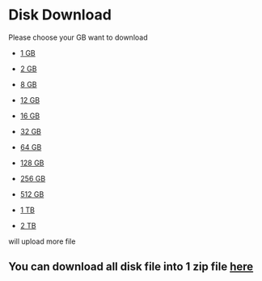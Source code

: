 # Disk Download
Please choose your GB want to download

- [1 GB](https://github.com/khuonghoanghuy/khuonghoanghuy.github.io/blob/main/1_GB.qcow2?raw=true)

- [2 GB](https://github.com/khuonghoanghuy/khuonghoanghuy.github.io/blob/main/2_GB.qcow2?raw=true)

- [8 GB](https://github.com/khuonghoanghuy/khuonghoanghuy.github.io/blob/main/8_GB.qcow2?raw=true)

- [12 GB](https://github.com/khuonghoanghuy/khuonghoanghuy.github.io/blob/main/12_GB.qcow2?raw=true)

- [16 GB](https://github.com/khuonghoanghuy/khuonghoanghuy.github.io/blob/main/16_GB.qcow2?raw=true)

- [32 GB](https://github.com/khuonghoanghuy/khuonghoanghuy.github.io/blob/main/32_GB.qcow2?raw=true)

- [64 GB](https://github.com/khuonghoanghuy/khuonghoanghuy.github.io/blob/main/64_GB.qcow2?raw=true)

- [128 GB](https://github.com/khuonghoanghuy/khuonghoanghuy.github.io/blob/main/128_GB.qcow2?raw=true)

- [256 GB](https://github.com/khuonghoanghuy/khuonghoanghuy.github.io/blob/main/256_GB.qcow2?raw=true)

- [512 GB](https://github.com/khuonghoanghuy/khuonghoanghuy.github.io/blob/main/512_GB.qcow2?raw=true)

- [1 TB](https://github.com/khuonghoanghuy/khuonghoanghuy.github.io/blob/main/1_TB.qcow2?raw=true)

- [2 TB](https://github.com/khuonghoanghuy/khuonghoanghuy.github.io/blob/main/2_TB.qcow2?raw=true)

will upload more file

## You can download all disk file into 1 zip file [here](https://github.com/khuonghoanghuy/khuonghoanghuy.github.io/blob/main/disk_file_v1.zip?raw=true)

